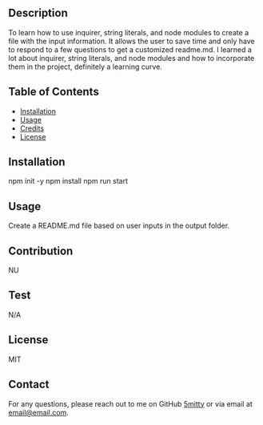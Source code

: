 ## <READMEMACHINE>

## Description

To learn how to use inquirer, string literals, and node modules to create a file with the input information. It allows the user to save time and only have to respond to a few questions to get a customized readme.md. I learned a lot about inquirer, string literals, and node modules and how to incorporate them in the project, definitely a learning curve.

## Table of Contents

- [Installation](#installation)
- [Usage](#usage)
- [Credits](#credits)
- [License](#license)

## Installation

npm init -y  npm install  npm run start

## Usage

Create a README.md file based on user inputs in the output folder.

## Contribution

NU

## Test

N/A

## License

MIT

## Contact

For any questions, please reach out to me on GitHub [5mitty](https://github.com/5mitty) or via email at email@email.com.